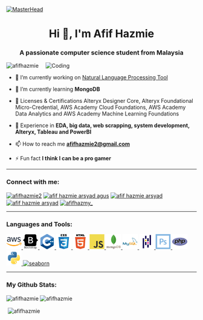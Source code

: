 [![MasterHead](https://64.media.tumblr.com/cca4f06484b447c0687f0325af5b38c9/428a8db1dc8ae92f-87/s1280x1920/7c751558b1d93e15c2d885cff2162ddb95059b8d.gif)](https://www.youtube.com/watch?v=dQw4w9WgXcQ&ab_channel=RickAstley)

<h1 align="center">Hi 👋, I'm Afif Hazmie</h1>
<h3 align="center">A passionate computer science student from Malaysia</h3>
<img align="right" alt="Coding" width="400" src="https://i.pinimg.com/originals/ed/76/df/ed76df1b5da78ca7317a01cf9a648d0c.gif">


<p align="left"> <img src="https://komarev.com/ghpvc/?username=afifhazmie&label=Profile%20views&color=0e75b6&style=flat" alt="afifhazmie" /> </p>

- 🔭 I’m currently working on [Natural Language Processing Tool](https://github.com/drshahizan/special-topic-data-engineering/tree/main/project)

- 🌱 I’m currently learning **MongoDB**

- 🥇 Licenses & Certifications Alteryx Designer Core, Alteryx Foundational Micro-Credential, AWS Academy Cloud Foundations, AWS Academy Data Analytics and AWS Academy Machine Learning Foundations

- 💬 Experience in **EDA, big data, web scrapping, system development, Alteryx, Tableau and PowerBI**

- 📫 How to reach me **afifhazmie2@gmail.com**

- ⚡ Fun fact **I think I can be a pro gamer**

---
<h3 align="left">Connect with me:</h3>
<p align="left">
<a href="https://twitter.com/afifhazmie2" target="blank"><img align="center" src="https://raw.githubusercontent.com/rahuldkjain/github-profile-readme-generator/master/src/images/icons/Social/twitter.svg" alt="afifhazmie2" height="30" width="40" /></a>
<a href="https://www.linkedin.com/in/afif-hazmie-arsyad-agus-357044254/" target="blank"><img align="center" src="https://raw.githubusercontent.com/rahuldkjain/github-profile-readme-generator/master/src/images/icons/Social/linked-in-alt.svg" alt="afif hazmie arsyad agus" height="30" width="40" /></a>
<a href="https://www.kaggle.com/afifhazmiearsyad" target="blank"><img align="center" src="https://raw.githubusercontent.com/rahuldkjain/github-profile-readme-generator/master/src/images/icons/Social/kaggle.svg" alt="afif hazmie arsyad" height="30" width="40" /></a>
<a href="https://www.facebook.com/afifhazmie.arsyad/" target="blank"><img align="center" src="https://raw.githubusercontent.com/rahuldkjain/github-profile-readme-generator/master/src/images/icons/Social/facebook.svg" alt="afif hazmie arsyad" height="30" width="40" /></a>
<a href="https://instagram.com/afifhazmy_" target="blank"><img align="center" src="https://raw.githubusercontent.com/rahuldkjain/github-profile-readme-generator/master/src/images/icons/Social/instagram.svg" alt="afifhazmy_" height="30" width="40" /></a>
</p>

---

<h3 align="left">Languages and Tools:</h3>
<p align="left"> <a href="https://aws.amazon.com" target="_blank" rel="noreferrer"> <img src="https://raw.githubusercontent.com/devicons/devicon/master/icons/amazonwebservices/amazonwebservices-original-wordmark.svg" alt="aws" width="40" height="40"/> </a> <a href="https://getbootstrap.com" target="_blank" rel="noreferrer"> <img src="https://raw.githubusercontent.com/devicons/devicon/master/icons/bootstrap/bootstrap-plain-wordmark.svg" alt="bootstrap" width="40" height="40"/> </a> <a href="https://www.w3schools.com/cpp/" target="_blank" rel="noreferrer"> <img src="https://raw.githubusercontent.com/devicons/devicon/master/icons/cplusplus/cplusplus-original.svg" alt="cplusplus" width="40" height="40"/> </a> <a href="https://www.w3schools.com/css/" target="_blank" rel="noreferrer"> <img src="https://raw.githubusercontent.com/devicons/devicon/master/icons/css3/css3-original-wordmark.svg" alt="css3" width="40" height="40"/> </a> <a href="https://www.w3.org/html/" target="_blank" rel="noreferrer"> <img src="https://raw.githubusercontent.com/devicons/devicon/master/icons/html5/html5-original-wordmark.svg" alt="html5" width="40" height="40"/> </a> <a href="https://developer.mozilla.org/en-US/docs/Web/JavaScript" target="_blank" rel="noreferrer"> <img src="https://raw.githubusercontent.com/devicons/devicon/master/icons/javascript/javascript-original.svg" alt="javascript" width="40" height="40"/> </a> <a href="https://www.mongodb.com/" target="_blank" rel="noreferrer"> <img src="https://raw.githubusercontent.com/devicons/devicon/master/icons/mongodb/mongodb-original-wordmark.svg" alt="mongodb" width="40" height="40"/> </a> <a href="https://www.mysql.com/" target="_blank" rel="noreferrer"> <img src="https://raw.githubusercontent.com/devicons/devicon/master/icons/mysql/mysql-original-wordmark.svg" alt="mysql" width="40" height="40"/> </a> <a href="https://pandas.pydata.org/" target="_blank" rel="noreferrer"> <img src="https://raw.githubusercontent.com/devicons/devicon/2ae2a900d2f041da66e950e4d48052658d850630/icons/pandas/pandas-original.svg" alt="pandas" width="40" height="40"/> </a> <a href="https://www.photoshop.com/en" target="_blank" rel="noreferrer"> <img src="https://raw.githubusercontent.com/devicons/devicon/master/icons/photoshop/photoshop-line.svg" alt="photoshop" width="40" height="40"/> </a> <a href="https://www.php.net" target="_blank" rel="noreferrer"> <img src="https://raw.githubusercontent.com/devicons/devicon/master/icons/php/php-original.svg" alt="php" width="40" height="40"/> </a> <a href="https://www.python.org" target="_blank" rel="noreferrer"> <img src="https://raw.githubusercontent.com/devicons/devicon/master/icons/python/python-original.svg" alt="python" width="40" height="40"/> </a> <a href="https://seaborn.pydata.org/" target="_blank" rel="noreferrer"> <img src="https://seaborn.pydata.org/_images/logo-mark-lightbg.svg" alt="seaborn" width="40" height="40"/> </a> </p>

---

<h3 align="left">My Github Stats:</h3>
<p><img align="center" src="https://github-readme-streak-stats.herokuapp.com/?user=afifhazmie&theme=gotham&show_icons=true" alt="afifhazmie" />
  <img align="center" src="https://github-readme-stats.vercel.app/api/top-langs?username=afifhazmie&theme=gotham&show_icons=true&locale=en&layout=compact" alt="afifhazmie" /></p>

<p>&nbsp;<img align="center" src="https://github-readme-stats.vercel.app/api?username=afifhazmie&theme=gotham&show_icons=true&locale=en" alt="afifhazmie" /></p>


